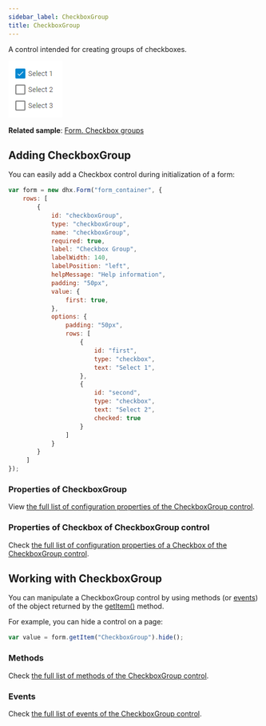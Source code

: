 ```yaml
---
sidebar_label: CheckboxGroup
title: CheckboxGroup
---          
```


A control intended for creating groups of checkboxes.

![CheckboxGroup control](../assets/form/form_checkboxgroup.png)

**Related sample**: [Form. Checkbox groups](https://snippet.dhtmlx.com/p89u4ovb)

## Adding CheckboxGroup

You can easily add a Checkbox control during initialization of a form:

~~~js
var form = new dhx.Form("form_container", { 
    rows: [
        {
			id: "checkboxGroup",
			type: "checkboxGroup",
			name: "checkboxGroup",
			required: true,
			label: "Checkbox Group",
			labelWidth: 140,
			labelPosition: "left",
			helpMessage: "Help information",
			padding: "50px",
			value: {
				first: true,
			},
			options: {
				padding: "50px",
				rows: [
					{
						id: "first",
						type: "checkbox",
						text: "Select 1",
					},
					{
						id: "second",
						type: "checkbox",
						text: "Select 2",
						checked: true
					}
				]
			}
		}
     ]
});
~~~

### Properties of CheckboxGroup 

View [the full list of configuration properties of the CheckboxGroup control](form/api/checkbox_group/api_checkboxgroup_properties.md).

### Properties of Checkbox of CheckboxGroup control

Check [the full list of configuration properties of a Checkbox of the CheckboxGroup control](form/api/checkbox_group/api_checkboxgroup_properties.md#properties-of-a-checkbox-of-checkboxgroup).

## Working with CheckboxGroup

You can manipulate a CheckboxGroup control by using methods (or [events](#eventhandling)) of the object returned by the [getItem()](form/api/form_getitem_method.md) method.

For example, you can hide a control on a page:

~~~js
var value = form.getItem("CheckboxGroup").hide();
~~~

### Methods 

Check [the full list of methods of the CheckboxGroup control](form/api/api_overview.md#checkboxgroup-methods).

### Events 

Check [the full list of events of the CheckboxGroup control](form/api/api_overview.md#checkboxgroup-events).